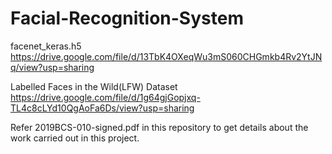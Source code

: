 # Facial-Recognition-System
facenet_keras.h5 https://drive.google.com/file/d/13TbK4OXeqWu3mS060CHGmkb4Rv2YtJNq/view?usp=sharing

Labelled Faces in the Wild(LFW) Dataset https://drive.google.com/file/d/1g64gjGopjxq-TL4c8cLYd10QgAoFa6Ds/view?usp=sharing

Refer 2019BCS-010-signed.pdf in this repository to get details about the work carried out in this project.
